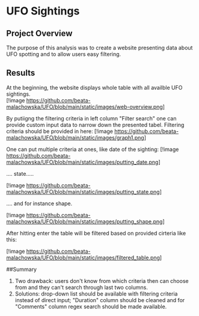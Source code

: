 # UFO Sightings
## Project Overview
The purpose of this analysis was to create a website presenting data about UFO spotting and to allow users easy filtering.

## Results
At the beginning, the website displays whole table with all availble UFO sightings.  
[!image https://github.com/beata-malachowska/UFO/blob/main/static/images/web-overview.png]

By putiigng the filtering criteria in left column "Filter search" one can provide custom input data to narrow down the presented tabel. 
Filtering criteria should be provided in here:
[!image https://github.com/beata-malachowska/UFO/blob/main/static/images/graph1.png]

One can put multiple criteria at ones, like date of the sighting:
[!image https://github.com/beata-malachowska/UFO/blob/main/static/images/putting_date.png]

.... state.....

[!image https://github.com/beata-malachowska/UFO/blob/main/static/images/putting_state.png]

.... and for instance shape.

[!image https://github.com/beata-malachowska/UFO/blob/main/static/images/putting_shape.png]

After hitting enter the table will be filtered based on provided cirteria like this:

[!image https://github.com/beata-malachowska/UFO/blob/main/static/images/filtered_table.png]

##Summary 
1. Two drawback: users don't know from which criteria then can choose from and they can't search through last two columns.
2. Solutions: drop-down list should be available with filtering criteria instead of direct input; "Duration" column should be cleaned and for "Comments" column regex search should be made available. 
